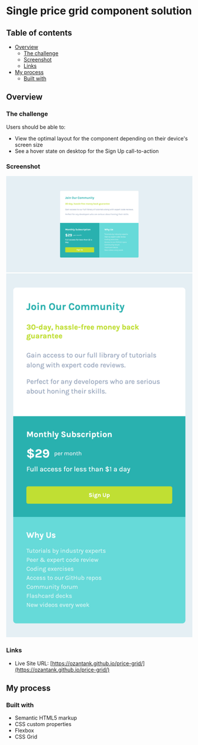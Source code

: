 # Single price grid component solution

## Table of contents

- [Overview](#overview)
  - [The challenge](#the-challenge)
  - [Screenshot](#screenshot)
  - [Links](#links)
- [My process](#my-process)
  - [Built with](#built-with)

## Overview

### The challenge

Users should be able to:

- View the optimal layout for the component depending on their device's screen size
- See a hover state on desktop for the Sign Up call-to-action

### Screenshot

![Price-GRID](images/price-grid.png)
![Mobile](images/price-grid-mobie.html.png)

### Links

- Live Site URL: [https://ozantank.github.io/price-grid/](https://ozantank.github.io/price-grid/)

## My process

### Built with

- Semantic HTML5 markup
- CSS custom properties
- Flexbox
- CSS Grid
